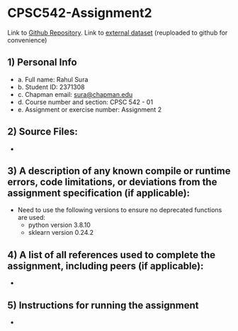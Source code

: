 # CPSC542-Assignment2

Link to [Github Repository](https://github.com/rsura-edu/CPSC542-Assignment2).
Link to [external dataset](https://www.kaggle.com/datasets/balraj98/berkeley-segmentation-dataset-500-bsds500/data) (reuploaded to github for convenience)

## 1) Personal Info

- a. Full name: Rahul Sura
- b. Student ID: 2371308
- c. Chapman email: sura@chapman.edu
- d. Course number and section: CPSC 542 - 01
- e. Assignment or exercise number: Assignment 2

## 2) Source Files:

- 

## 3) A description of any known compile or runtime errors, code limitations, or deviations from the assignment specification (if applicable):

- Need to use the following versions to ensure no deprecated functions are used:
    - python version 3.8.10
    - sklearn version 0.24.2

## 4) A list of all references used to complete the assignment, including peers (if applicable):

- 

## 5) Instructions for running the assignment

- 